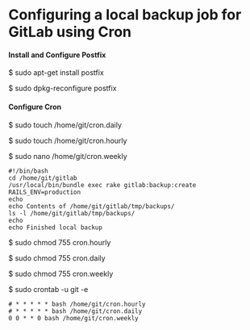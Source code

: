 # Configuring a local backup job for GitLab using Cron

#### Install and Configure Postfix

$ sudo apt-get install postfix
	
$ sudo dpkg-reconfigure postfix

#### Configure Cron

$ sudo touch /home/git/cron.daily

$ sudo touch /home/git/cron.hourly

$ sudo nano /home/git/cron.weekly

    #!/bin/bash
    cd /home/git/gitlab
    /usr/local/bin/bundle exec rake gitlab:backup:create RAILS_ENV=production
    echo 
    echo Contents of /home/git/gitlab/tmp/backups/
    ls -l /home/git/gitlab/tmp/backups/
    echo 
    echo Finished local backup

$ sudo chmod 755 cron.hourly

$ sudo chmod 755 cron.daily

$ sudo chmod 755 cron.weekly

$ sudo crontab -u git -e

    # * * * * * bash /home/git/cron.hourly
    # * * * * * bash /home/git/cron.daily
    0 0 * * 0 bash /home/git/cron.weekly

